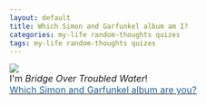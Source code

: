 ```yaml
---
layout: default
title: Which Simon and Garfunkel album am I?
categories: my-life random-thoughts quizes
tags: my-life random-thoughts quizes
---
```


  <IMG src="http://sglyrics.myrmid.com/bridgequiz.png" />
  <BR />
  <FONT size="+0">
    <FONT size="+0">I'm <I>Bridge Over Troubled Water</I>! <BR /><A href="http://sglyrics.myrmid.com/quiz.html"><FONT color="#246398">Which Simon and Garfunkel album are you?</FONT></A></FONT>
  </FONT>